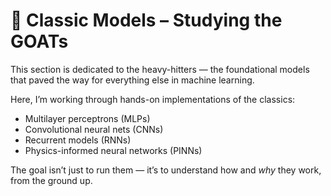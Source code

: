 # 🧠 Classic Models – Studying the GOATs

This section is dedicated to the heavy-hitters — the foundational models that paved the way for everything else in machine learning.

Here, I’m working through hands-on implementations of the classics:
- Multilayer perceptrons (MLPs)
- Convolutional neural nets (CNNs)
- Recurrent models (RNNs)
- Physics-informed neural networks (PINNs)

The goal isn’t just to run them — it’s to understand how and *why* they work, from the ground up.
